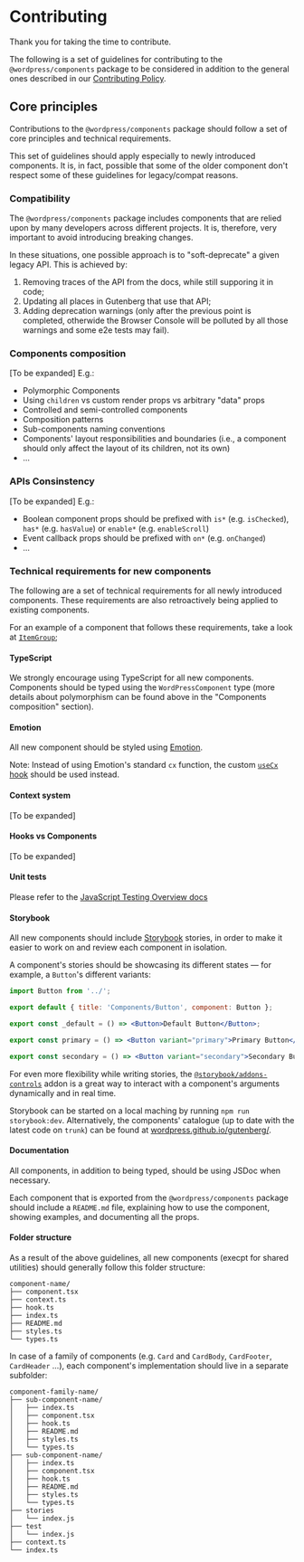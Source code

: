 # Contributing

Thank you for taking the time to contribute.

The following is a set of guidelines for contributing to the `@wordpress/components` package to be considered in addition to the general ones described in our [Contributing Policy](/CONTRIBUTING.md).

## Core principles

Contributions to the `@wordpress/components` package should follow a set of core principles and technical requirements.

This set of guidelines should apply especially to newly introduced components. It is, in fact, possible that some of the older component don't respect some of these guidelines for legacy/compat reasons.

### Compatibility

The `@wordpress/components` package includes components that are relied upon by many developers across different projects. It is, therefore, very important to avoid introducing breaking changes.

In these situations, one possible approach is to "soft-deprecate" a given legacy API. This is achieved by:

1. Removing traces of the API from the docs, while still supporing it in code;
2. Updating all places in Gutenberg that use that API;
3. Adding deprecation warnings (only after the previous point is completed, otherwide the Browser Console will be polluted by all those warnings and some e2e tests may fail).

### Components composition

[To be expanded] E.g.:

- Polymorphic Components
- Using `children` vs custom render props vs arbitrary "data" props
- Controlled and semi-controlled components
- Composition patterns
- Sub-components naming conventions
- Components' layout responsibilities and boundaries (i.e., a component should only affect the layout of its children, not its own)
- ...

### APIs Consinstency

[To be expanded] E.g.:

- Boolean component props should be prefixed with `is*` (e.g. `isChecked`), `has*` (e.g. `hasValue`) or `enable*` (e.g. `enableScroll`)
- Event callback props should be prefixed with `on*` (e.g. `onChanged`)
- ...

### Technical requirements for new components

The following are a set of technical requirements for all newly introduced components. These requirements are also retroactively being applied to existing components.

For an example of a component that follows these requirements, take a look at [`ItemGroup`](/packages/components/src/item-group);

#### TypeScript

We strongly encourage using TypeScript for all new components. Components should be typed using the `WordPressComponent` type (more details about polymorphism can be found above in the "Components composition" section).

#### Emotion

All new component should be styled using [Emotion](https://emotion.sh/docs/introduction).

Note: Instead of using Emotion's standard `cx` function, the custom [`useCx` hook](/packages/components/src/utils/hooks/use-cx.ts) should be used instead.

#### Context system

[To be expanded]

#### Hooks vs Components

[To be expanded]

#### Unit tests

Please refer to the [JavaScript Testing Overview docs](/docs/contributors/code/testing-overview.md)

#### Storybook

All new components should include [Storybook](https://storybook.js.org/) stories, in order to make it easier to work on and review each component in isolation.

A component's stories should be showcasing its different states — for example, a `Button`'s different variants:

```jsx
import Button from '../';

export default { title: 'Components/Button', component: Button };

export const _default = () => <Button>Default Button</Button>;

export const primary = () => <Button variant="primary">Primary Button</Button>;

export const secondary = () => <Button variant="secondary">Secondary Button</Button>;
```

For even more flexibility while writing stories, the [`@storybook/addons-controls`](https://storybook.js.org/addons/@storybook/addon-controls) addon is a great way to interact with a component's arguments dynamically and in real time.

Storybook can be started on a local maching by running `npm run storybook:dev`. Alternatively, the components' catalogue (up to date with the latest code on `trunk`) can be found at [wordpress.github.io/gutenberg/](https://wordpress.github.io/gutenberg/).

#### Documentation

All components, in addition to being typed, should be using JSDoc when necessary.

Each component that is exported from the `@wordpress/components` package should include a `README.md` file, explaining how to use the component, showing examples, and documenting all the props.

#### Folder structure

As a result of the above guidelines, all new components (execpt for shared utilities) should generally follow this folder structure:

```
component-name/
├── component.tsx
├── context.ts
├── hook.ts
├── index.ts
├── README.md
├── styles.ts
└── types.ts
```

In case of a family of components (e.g. `Card` and `CardBody`, `CardFooter`, `CardHeader` ...), each component's implementation should live in a separate subfolder:

```
component-family-name/
├── sub-component-name/
│   ├── index.ts
│   ├── component.tsx
│   ├── hook.ts
│   ├── README.md
│   ├── styles.ts
│   └── types.ts
├── sub-component-name/
│   ├── index.ts
│   ├── component.tsx
│   ├── hook.ts
│   ├── README.md
│   ├── styles.ts
│   └── types.ts
├── stories
│   └── index.js
├── test
│   └── index.js
├── context.ts
└── index.ts
```
